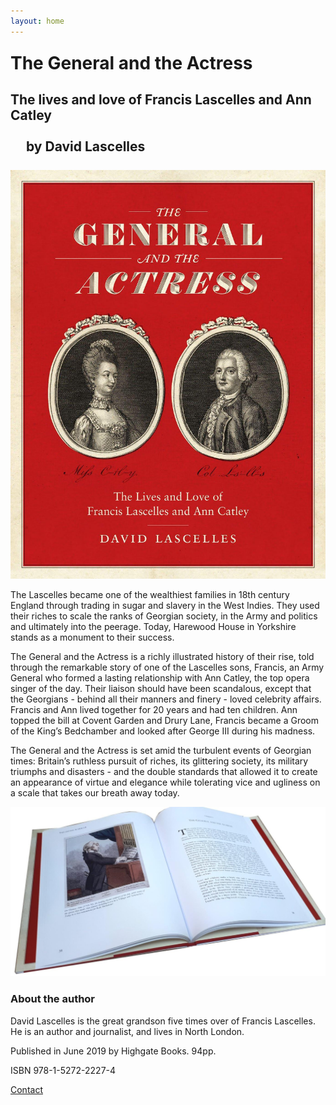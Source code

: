 ```yaml
---
layout: home
---
```


<h1 style="margin-top: 25px">The General and the Actress</h1>

## The lives and love of Francis Lascelles and Ann Catley

<h2 style="margin: 25px">by David Lascelles</h2>


![image](/img/cover.jpg "Cover")

The Lascelles became one of the wealthiest families in 18th century England through trading in sugar
and slavery in the West Indies.  They used their riches to scale the ranks of Georgian society, in
the Army and politics and ultimately into the peerage.  Today, Harewood House in Yorkshire stands
as a monument to their success.

The General and the Actress is a richly illustrated history of their rise, told through the
remarkable story of one of the Lascelles sons, Francis, an Army General who formed a lasting
relationship with Ann Catley, the top opera singer of the day.  Their liaison should have been
scandalous, except that the Georgians - behind all their manners and finery - loved celebrity
affairs.  Francis and Ann lived together for 20 years and had ten children.  Ann topped the bill
at Covent Garden and Drury Lane, Francis became a Groom of the King’s Bedchamber and looked after
George III during his madness.

The General and the Actress is set amid the turbulent events of Georgian times: Britain’s ruthless
pursuit of riches, its glittering society, its military triumphs and disasters - and the double
standards that allowed it to create an appearance of virtue and elegance while tolerating vice and
ugliness on a scale that takes our breath away today.

![image](/img/inside.jpg "Inside")

### About the author
David Lascelles is the great grandson five times over of Francis Lascelles.  He is an author and
journalist, and lives in North London.

Published in June 2019 by Highgate Books.  94pp.

ISBN 978-1-5272-2227-4

<a href="mailto: david@davidlascelles.com">Contact</a>
